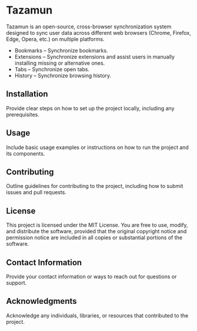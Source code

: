 # Tazamun

Tazamun is an open-source, cross-browser synchronization system designed to sync user data across different web browsers (Chrome, Firefox, Edge, Opera, etc.) on multiple platforms.

- Bookmarks – Synchronize bookmarks.
- Extensions – Synchronize extensions and assist users in manually installing missing or alternative ones.
- Tabs – Synchronize open tabs.
- History – Synchronize browsing history.

## Installation

Provide clear steps on how to set up the project locally, including any prerequisites.

## Usage

Include basic usage examples or instructions on how to run the project and its components.

## Contributing

Outline guidelines for contributing to the project, including how to submit issues and pull requests.

## License

This project is licensed under the MIT License. You are free to use, modify, and distribute the software, provided that the original copyright notice and permission notice are included in all copies or substantial portions of the software.

## Contact Information

Provide your contact information or ways to reach out for questions or support.

## Acknowledgments

Acknowledge any individuals, libraries, or resources that contributed to the project.
